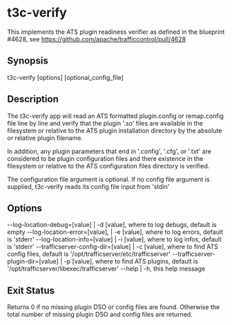 <!--
    Licensed to the Apache Software Foundation (ASF) under one
    or more contributor license agreements.  See the NOTICE file
    distributed with this work for additional information
    regarding copyright ownership.  The ASF licenses this file
    to you under the Apache License, Version 2.0 (the
    "License"); you may not use this file except in compliance
    with the License.  You may obtain a copy of the License at

      http://www.apache.org/licenses/LICENSE-2.0

    Unless required by applicable law or agreed to in writing,
    software distributed under the License is distributed on an
    "AS IS" BASIS, WITHOUT WARRANTIES OR CONDITIONS OF ANY
    KIND, either express or implied.  See the License for the
    specific language governing permissions and limitations
    under the License.
-->

# t3c-verify

This implements the ATS plugin readiness verifier as defined in the
blueprint #4628, see https://github.com/apache/trafficcontrol/pull/4628

## Synopsis
  t3c-verify [options] [optional_config_file]

## Description
  The t3c-verify app will read an ATS formatted plugin.config or remap.config
  file line by line and verify that the plugin '.so' files are available in the
  filesystem or relative to the ATS plugin installation directory by the
  absolute or relative plugin filename.

  In addition, any plugin parameters that end in '.config', '.cfg', or '.txt'
  are considered to be plugin configuration files and there existence in the
  filesystem or relative to the ATS configuration files directory is verified.

  The configuration file argument is optional.  If no config file argument is
  supplied, t3c-verify reads its config file input from 'stdin'

## Options
  --log-location-debug=[value] | -d [value], where to log debugs, default is empty
  --log-location-error=[value], | -e [value], where to log errors, default is 'stderr'
  --log-location-info=[value] | -i [value], where to log infos, default is 'stderr'
  --trafficserver-config-dir=[value] | -c [value], where to find ATS config files, default is '/opt/trafficserver/etc/trafficserver'
  --trafficserver-plugin-dir=[value] | -p [value], where to find ATS plugins, default is '/opt/trafficserver/libexec/trafficserver'
  --help | -h, this help message

## Exit Status
  Returns 0 if no missing plugin DSO or config files are found.
  Otherwise the total number of missing plugin DSO and config files
  are returned.
  
  

